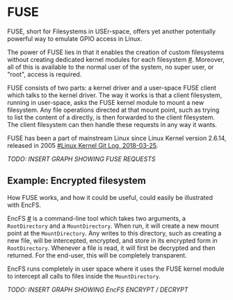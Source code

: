 # FUSE

FUSE, short for Filesystems in USEr-space, offers yet another potentially powerful way to emulate GPIO access in Linux.

The power of FUSE lies in that it enables the creation of custom filesystems without creating dedicated kernel modules for each filesystem [#](?). Moreover, all of this is available to the normal user of the system, no super user, or "root", access is required.

FUSE consists of two parts: a kernel driver and a user-space FUSE client which talks to the kernel driver. The way it works is that a client filesystem, running in user-space, asks the FUSE kernel module to mount a new filesystem. Any file operations directed at that mount point, such as trying to list the content of a directly, is then forwarded to the client filesystem. The client filesystem can then handle these requests in any way it wants.

FUSE has been a part of mainstream Linux since Linux Kernel version 2.6.14, released in 2005 [#Linux Kernel Git Log, 2018-03-25](https://git.kernel.org/pub/scm/linux/kernel/git/torvalds/linux.git/commit/?id=d8a5ba45457e4a22aa39c939121efd7bb6c76672).

*TODO: INSERT GRAPH SHOWING FUSE REQUESTS*

## Example: Encrypted filesystem
How FUSE works, and how it could be useful, could easily be illustrated with EncFS.

EncFS [#](?) is a command-line tool which takes two arguments, a `RootDirectory` and a `MountDirectory`. When run, it will create a new mount point at the `MountDirectory`. Any writes to this directory, such as creating a new file, will be intercepted, encrypted, and store in its encrypted form in `RootDirectory`. Whenever a file is read, it will first be decrypted and then returned. For the end-user, this will be completely transparent.

EncFS runs completely in user space where it uses the FUSE kernel module to intercept all calls to files inside the `MountDirectory`.

*TODO: INSERT GRAPH SHOWING EncFS ENCRYPT / DECRYPT*


